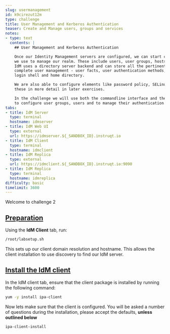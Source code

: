 ```yaml
---
slug: usermanagement
id: k9cirezut12m
type: challenge
title: User Management and Kerberos Authentication
teaser: Create and Manage users, groups and services
notes:
- type: text
  contents: |
    ## User Management and Kerberos Authentication

    Once our Identity Management servers are configured, we can start creating the objects that
    we use to manage our realm. These include users, user groups, hosts, host groups and services.
    IdM uses a directory server backend and can store all the pertinent information required for
    complete user management - user facts, user authentication methods, ssh keys, certificates,
    login shell and home directory.

    We are also able to configure elements like password policy, SELinux policy, etc.. We will explore
    these in more detail in later exercises.

    In the challenge we will use both the commandline interface and the web interface to IdM
    to configure user groups, users and to manage their authentication to the systems.
tabs:
- title: IdM Server
  type: terminal
  hostname: idmserver
- title: IdM Web UI
  type: external
  url: https://idmserver.${_SANDBOX_ID}.instruqt.io
- title: IdM Client
  type: terminal
  hostname: idmclient
- title: IdM Replica
  type: external
  url: https://idmclient.${_SANDBOX_ID}.instruqt.io:9090
- title: IdM Replica
  type: terminal
  hostname: idmreplica
difficulty: basic
timelimit: 3600
---
```

<!-- markdownlint-disable MD033 -->
Welcome to challenge 2

## <ins>Preparation</ins>

Using the <b>IdM Client</b> tab, run:

```bash
/root/labsetup.sh
```

This sets up our client domain resolution and hostname. This allows the client installation to use discovery to find our IdM server.


## <ins>Install the IdM client</ins>

In the IdM client tab, ensure that the client package is installed by running the following command:

```bash
yum -y install ipa-client
```

Now lets make sure that the client is configured. You will be asked a number of questions during the installation, please accept the defaults, <b> unless outlined below </b>

```bash
ipa-client-install
```



